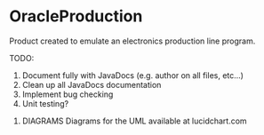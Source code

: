# OracleProduction

Product created to emulate an electronics production line program.

TODO: 
1) Document fully with JavaDocs (e.g. author on all files, etc...)
1) Clean up all JavaDocs documentation
2) Implement bug checking
3) Unit testing?

1. DIAGRAMS
Diagrams for the UML available at lucidchart.com
